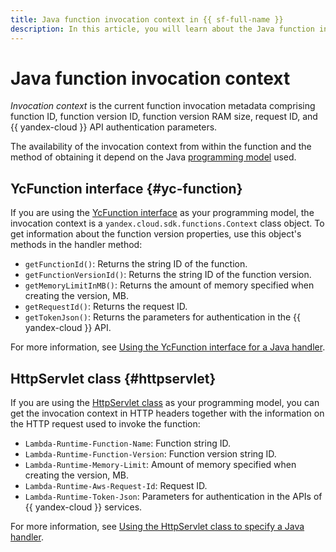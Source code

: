 ```yaml
---
title: Java function invocation context in {{ sf-full-name }}
description: In this article, you will learn about the Java function invocation context.
---
```


# Java function invocation context

_Invocation context_ is the current function invocation metadata comprising function ID, function version ID, function version RAM size, request ID, and {{ yandex-cloud }} API authentication parameters.

The availability of the invocation context from within the function and the method of obtaining it depend on the Java [programming model](./model/index.md) used.

## YcFunction interface {#yc-function}

If you are using the [YcFunction interface](model/yc-function.md) as your programming model, the invocation context is a `yandex.cloud.sdk.functions.Context` class object. To get information about the function version properties, use this object's methods in the handler method:

* `getFunctionId()`: Returns the string ID of the function.
* `getFunctionVersionId()`: Returns the string ID of the function version.
* `getMemoryLimitInMB()`: Returns the amount of memory specified when creating the version, MB.
* `getRequestId()`: Returns the request ID.
* `getTokenJson()`: Returns the parameters for authentication in the {{ yandex-cloud }} API.

For more information, see [Using the YcFunction interface for a Java handler](./model/yc-function.md#http-info).

## HttpServlet class {#httpservlet}

If you are using the [HttpServlet class](./model/servlet-api.md) as your programming model, you can get the invocation context in HTTP headers together with the information on the HTTP request used to invoke the function:

* `Lambda-Runtime-Function-Name`: Function string ID.
* `Lambda-Runtime-Function-Version`: Function version string ID.
* `Lambda-Runtime-Memory-Limit`: Amount of memory specified when creating the version, MB.
* `Lambda-Runtime-Aws-Request-Id`: Request ID.
* `Lambda-Runtime-Token-Json`: Parameters for authentication in the APIs of {{ yandex-cloud }} services.

For more information, see [Using the HttpServlet class to specify a Java handler](./model/servlet-api.md#get-context).